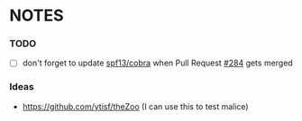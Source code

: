 NOTES
=====

### TODO

 - [ ] don't forget to update [spf13/cobra](https://github.com/spf13/cobra) when Pull Request [#284](https://github.com/spf13/cobra/pull/284) gets merged

### Ideas

 - https://github.com/ytisf/theZoo (I can use this to test malice)
